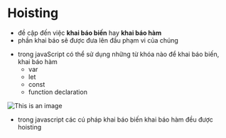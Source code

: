 # Hoisting
- đề cập đến việc **khai báo biến** hay **khai báo hàm**
- phần khai báo sẽ được đưa lên đầu phạm vi của chúng

* trong javaScript có thể sử dụng những từ khóa nào để khai báo biến, khai báo hàm
    - var
    - let
    - const
    - function declaration

![This is an image](https://lh3.googleusercontent.com/-mJ69LjwP1Ic/YUhhsciLlnI/AAAAAAAAphc/ZGdaPFzfUsQ85AOfFs1sAaDDyUqy_2algCLcBGAsYHQ/w1200-h630-p-k-no-nu/image.png)

* trong javascript các cú pháp khai báo biến khai báo hàm đều được hoisting

